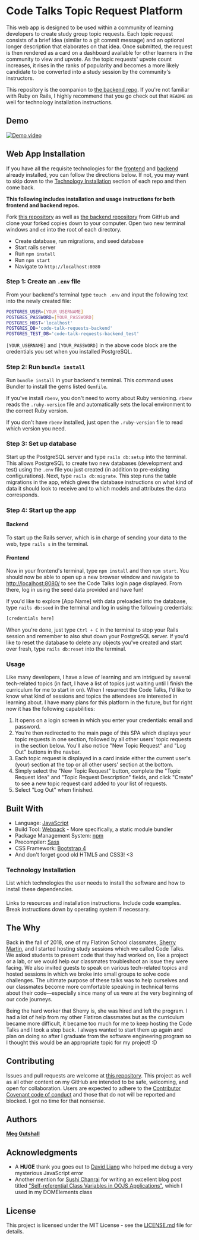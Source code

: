 # Code Talks Topic Request Platform

This web app is designed to be used within a community of learning developers to create study group topic requests. Each topic request consists of a brief idea (similar to a git commit message) and an optional longer description that elaborates on that idea. Once submitted, the request is then rendered as a card on a dashboard available for other learners in the community to view and upvote. As the topic requests' upvote count increases, it rises in the ranks of popularity and becomes a more likely candidate to be converted into a study session by the community's instructors.

This repository is the companion to [the backend repo][Code Talk Requests Backend]. If you're not familiar with Ruby on Rails, I highly recommend that you go check out that `README` as well for technology installation instructions.

## Demo

[![Demo video](https://img.youtube.com/vi/z1_PU_QzOJI/0.jpg)](https://youtu.be/z1_PU_QzOJI)

## Web App Installation

If you have all the requisite technologies for the [frontend](#built-with) and [backend][Code Talk Requests Backend -- Built With] already installed, you can follow the directions below. If not, you may want to skip down to the [Technology Installation](#technology-installation) section of each repo and then come back.

**This following includes installation and usage instructions for both frontend and backend repos.**

Fork [this repository][Code Talk Requests Frontend] as well as [the backend repository][Code Talk Requests Backend] from GitHub and clone your forked copies down to your computer. Open two new terminal windows and `cd` into the root of each directory.

- Create database, run migrations, and seed database
- Start rails server
- Run `npm install`
- Run `npm start`
- Navigate to `http://localhost:8080`

<!-- ! Start copied over from backend -->

### Step 1: Create an `.env` file

From your backend's terminal type `touch .env` and input the following text into the newly created file:

```bash
POSTGRES_USER=[YOUR_USERNAME]
POSTGRES_PASSWORD=[YOUR_PASSWORD]
POSTGRES_HOST='localhost'
POSTGRES_DB='code-talk-requests-backend'
POSTGRES_TEST_DB='code-talk-requests-backend_test'
```

`[YOUR_USERNAME]` and `[YOUR_PASSWORD]` in the above code block are the credentials you set when you installed PostgreSQL.

### Step 2: Run `bundle install`

Run `bundle install` in your backend's terminal. This command uses Bundler to install the gems listed `Gemfile`.

If you've install `rbenv`, you don't need to worry about Ruby versioning. `rbenv` reads the `.ruby-version` file and automatically sets the local environment to the correct Ruby version.

If you don't have `rbenv` installed, just open the `.ruby-version` file to read which version you need.

### Step 3: Set up database

Start up the PostgreSQL server and type `rails db:setup` into the terminal. This allows PostgreSQL to create two new databases (development and test) using the `.env` file you just created (in addition to pre-existing configurations). Next, type `rails db:migrate`. This step runs the table migrations in the app, which gives the database instructions on what kind of data it should look to receive and to which models and attributes the data corresponds.

### Step 4: Start up the app

#### Backend

To start up the Rails server, which is in charge of sending your data to the web, type `rails s` in the terminal.

#### Frontend

Now in your frontend's terminal, type `npm install` and then `npm start`. You should now be able to open up a new browser window and navigate to [http://localhost:8080/](http://localhost:8080/) to see the Code Talks login page displayed. From there, log in using the seed data provided and have fun!

<!-- Seed data login credentials -->
If you'd like to explore [App Name] with data preloaded into the database, type `rails db:seed` in the terminal and log in using the following credentials:

```bash
[credentials here]
```

When you're done, just type `Ctrl + C` in the terminal to stop your Rails session and remember to also shut down your PostgreSQL server. If you'd like to reset the database to delete any objects you've created and start over fresh, type `rails db:reset` into the terminal.

<!-- ! End copied over from backend -->

### Usage

Like many developers, I have a love of learning and am intrigued by several tech-related topics (in fact, I have a list of topics just waiting until I finish the curriculum for me to start in on). When I resurrect the Code Talks, I'd like to know what kind of sessions and topics the attendees are interested in learning about. I have many plans for this platform in the future, but for right now it has the following capabilities:

1. It opens on a login screen in which you enter your credentials: email and password.
2. You're then redirected to the main page of this SPA which displays your topic requests in one section, followed by all other users' topic requests in the section below. You'll also notice "New Topic Request" and "Log Out" buttons in the navbar.
3. Each topic request is displayed in a card inside either the current user's (your) section at the top or all other users' section at the bottom.
4. Simply select the "New Topic Request" button, complete the "Topic Request Idea" and "Topic Request Description" fields, and click "Create" to see a new topic request card added to your list of requests.
5. Select "Log Out" when finished.

## Built With

- Language: [JavaScript]
- Build Tool: [Webpack] - More specifically, a static module bundler
- Package Management System: [npm]
- Precompiler: [Sass]
- CSS Framework: [Bootstrap 4]
- And don't forget good old HTML5 and CSS3! <3

### Technology Installation

List which technologies the user needs to install the software and how to install these dependencies.

#### <Software Name>

Links to resources and installation instructions. Include code examples. Break instructions down by operating system if necessary.

<!-- ##### For Mac Users -->

<!-- ##### For Windows Users -->

<!-- ##### For Linux Users -->

## The Why

Back in the fall of 2018, one of my Flatiron School classmates, [Sherry Martin], and I started hosting study sessions which we called Code Talks. We asked students to present code that they had worked on, like a project or a lab, or we would help our classmates troubleshoot an issue they were facing. We also invited guests to speak on various tech-related topics and hosted sessions in which we broke into small groups to solve code challenges. The ultimate purpose of these talks was to help ourselves and our classmates become more comfortable speaking in technical terms about their code—especially since many of us were at the very beginning of our code journeys.

Being the hard worker that Sherry is, she was hired and left the program. I had a lot of help from my other Flatiron classmates but as the curriculum became more difficult, it became too much for me to keep hosting the Code Talks and I took a step back. I always wanted to start them up again and plan on doing so after I graduate from the software engineering program so I thought this would be an appropriate topic for my project! :D

## Contributing

Issues and pull requests are welcome at [this repository][Code Talk Requests Frontend]. This project as well as all other content on my GitHub are intended to be safe, welcoming, and open for collaboration. Users are expected to adhere to the [Contributor Covenant code of conduct] and those that do not will be reported and blocked. I got no time for that nonsense.

## Authors

**[Meg Gutshall]**

## Acknowledgments

- A **HUGE** thank you goes out to [David Liang] who helped me debug a very mysterious JavaScript error
- Another mention for [Sushi Chanrai] for writing an excellent blog post titled ["Self-referential Class Variables in OOJS Applications"], which I used in my DOMElements class

## License

This project is licensed under the MIT License - see the [LICENSE.md](LICENSE.md) file for details.

[Code Talk Requests Frontend]: https://github.com/meg-gutshall/code-talk-requests-frontend
[Code Talk Requests Backend]: https://github.com/meg-gutshall/code-talk-requests-backend
[Code Talk Requests Backend -- Built With]: https://github.com/meg-gutshall/code-talk-requests-backend#built-with

[JavaScript]: https://javascript.info/
[Webpack]: https://webpack.js.org/
[npm]: https://www.npmjs.com/
[Bootstrap 4]: https://getbootstrap.com/
[Font Awesome]: https://fontawesome.com/
[Sass]: https://sass-lang.com/

[Contributor Covenant code of conduct]: https://www.contributor-covenant.org/version/2/0/code_of_conduct/ "Contributor Covenant code of conduct version 2.0"
["Self-referential Class Variables in OOJS Applications"]: https://schanrai.github.io/self-referential_class_variables_in_oojs_applications "Self-referential Class Variables in OOJS Applications"

[Meg Gutshall]: https://meghangutshall.com/ "Meg Gutshall's website"
[Sherry Martin]: https://www.linkedin.com/in/fullstackdevelopercville/ "Sherry Martin's LinkedIn profile"
[David Liang]: https://github.com/JizongL "David Liang's GitHub profile"
[Sushi Chanrai]: https://github.com/schanrai "Sushi Chanrai's GitHub profile"
